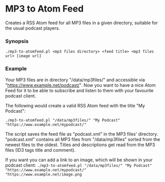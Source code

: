 # MP3 to Atom Feed

Creates a RSS Atom feed for all MP3 files in a given directory, suitable for the usual podcast players.


### Synopsis ###
```./mp3-to-atomfeed.pl <mp3 files directory> <feed title> <mp3 files url> [image url]```


### Example ###
Your MP3 files are in directory "/data/mp3files/" and accessible via "https://www.example.net/podcast/".
Now you want to have a nice Atom Feed for it to be able to subscribe and listen to them with your favourite podcast client.

The following would create a valid RSS Atom feed with the title "My Podcast":

```./mp3-to-atomfeed.pl "/data/mp3files/" "My Podcast" "https://www.example.net/mypodcast/"```

The script saves the feed file as "podcast.xml" in the MP3 files' directory.
"podcast.xml" contains all MP3 files from "/data/mp3files" sorted from the newest files to the oldest.
Titles and descriptions get read from the MP3 files (ID3 tags title and comment).

If you want you can add a link to an image, which will be shown in your podcast client:
```./mp3-to-atomfeed.pl "/data/mp3files/" "My Podcast" "https://www.example.net/mypodcast/" "https://www.example.net/image.png```

